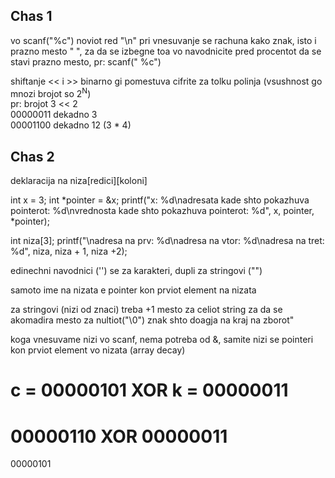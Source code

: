 ## Chas 1
vo scanf("%c") noviot red "\n" pri vnesuvanje se rachuna kako znak, isto i prazno mesto " ", za da se izbegne toa vo navodnicite pred procentot da se stavi prazno mesto, pr: scanf(" %c")

shiftanje << i >> binarno gi pomestuva cifrite za tolku polinja (vsushnost go mnozi brojot so 2<sup>N</sup>)
<br>pr: brojot 3 << 2
<br>00000011 dekadno 3
<br>00001100 dekadno 12 (3 * 4)

## Chas 2
deklaracija na niza\[redici]\[koloni]

int x = 3;
int *pointer = &x;
    printf("x: %d\nadresata kade shto pokazhuva pointerot: %d\nvrednosta kade shto pokazhuva pointerot: %d", x, pointer, *pointer);

int niza[3];
printf("\nadresa na prv: %d\nadresa na vtor: %d\nadresa na tret: %d", niza, niza + 1, niza +2);

edinechni navodnici ('') se za karakteri, dupli za stringovi ("")

samoto ime na nizata e pointer kon prviot element na nizata

za stringovi (nizi od znaci) treba +1 mesto za celiot string za da se akomadira mesto za nultiot("\0") znak shto doagja na kraj
na zborot"

koga vnesuvame nizi vo scanf, nema potreba od &, samite nizi se pointeri kon prviot element vo nizata (array decay)

c = 00000101
XOR
k = 00000011
=
00000110
XOR
00000011
=
00000101